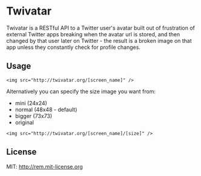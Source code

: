 # Twivatar

Twivatar is a RESTful API to a Twitter user's avatar built out of frustration of external Twitter apps breaking when the avatar url is stored, and then changed by that user later on Twitter - the result is a broken image on that app unless they constantly check for profile changes.

## Usage

`<img src="http://twivatar.org/[screen_name]" />`

Alternatively you can specify the size image you want from:

* mini (24x24)
* normal (48x48 - default)
* bigger (73x73)
* original

`<img src="http://twivatar.org/[screen_name]/[size]" />`

## License

MIT: http://rem.mit-license.org